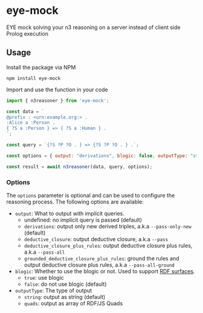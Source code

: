 # eye-mock
EYE mock solving your n3 reasoning on a server instead of client side Prolog execution

## Usage

Install the package via NPM
```
npm install eye-mock
```

Import and use the function in your code
```javascript
import { n3reasoner } from 'eye-mock';

const data = `
@prefix : <urn:example.org:> .
:Alice a :Person .
{ ?S a :Person } => { ?S a :Human } .
`;

const query = `{?S ?P ?O . } => {?S ?P ?O . } .`;

const options = { output: "derivations", blogic: false, outputType: "string" };

const result = await n3reasoner(data, query, options);
```

### Options

The `options` parameter is optional and can be used to configure the reasoning process. The following options are available:
- `output`: What to output with implicit queries.
  - undefined: no implicit query is passed (default)
  - `derivations`: output only new derived triples, a.k.a `--pass-only-new` (default)
  - `deductive_closure`: output deductive closure, a.k.a `--pass`
  - `deductive_closure_plus_rules`: output deductive closure plus rules, a.k.a `--pass-all`
  - `grounded_deductive_closure_plus_rules`: ground the rules and output deductive closure plus rules, a.k.a `--pass-all-ground`
- `blogic`: Whether to use the blogic or not. Used to support [RDF surfaces](https://w3c-cg.github.io/rdfsurfaces/).
  - `true`: use blogic
  - `false`: do not use blogic (default)
- `outputType`: The type of output
  - `string`: output as string (default)
  - `quads`: output as array of RDF/JS Quads
